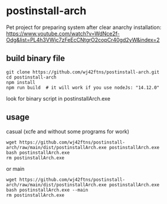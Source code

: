 # postinstall-arch

Pet project for preparing system after clear anarchy installation: https://www.youtube.com/watch?v=WdNce2f-Odg&list=PL4h3VWjc7zFeEcCNtgrO2copCr40gd2yW&index=2

## build binary file

```shell
git clone https://github.com/wj42ftns/postinstall-arch.git
cd postinstall-arch
npm install
npm run build  # it will work if you use nodeJs: "14.12.0"
```

look for binary script in postinstallArch.exe

## usage

casual (xcfe and without some programs for work)

```shell
wget https://github.com/wj42ftns/postinstall-arch/raw/main/dist/postinstallArch.exe postinstallArch.exe
bash postinstallArch.exe
rm postinstallArch.exe
```

or main

```shell
wget https://github.com/wj42ftns/postinstall-arch/raw/main/dist/postinstallArch.exe postinstallArch.exe
bash postinstallArch.exe --main
rm postinstallArch.exe
```
